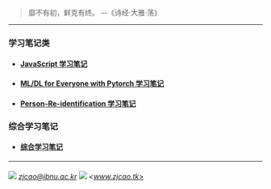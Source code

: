 > 靡不有初，鲜克有终。   --《诗经·大雅·荡》

---
### 学习笔记类

  - #### [JavaScript 学习笔记](./JavaScript)
  
  - #### [ML/DL for Everyone with Pytorch 学习笔记](./ML-DL-Pytorch)

  - #### [Person-Re-identification 学习笔记](./Person-Re-identification)

### 综合学习笔记
  
  - #### [综合学习笔记](./Dairy)
  
---
###### ![](./Images/mail.ico) *zjcao@jbnu.ac.kr*  ![](./Images/link.ico) <www.zjcao.tk>

